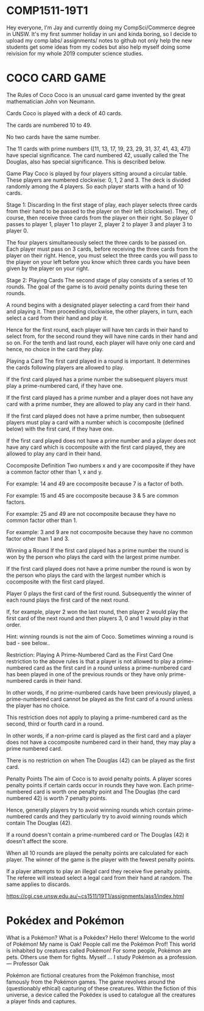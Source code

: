# COMP1511-19T1

Hey everyone,
I'm Jay and currently doing my CompSci/Commerce degree in UNSW. 
It's my first summer holiday in uni and kinda boring, so I decide to upload my comp labs/ assignments/ notes to github
not only help the new students get some ideas from my codes
but also help myself doing some reivision for my whole 2019 computer science studies.


# COCO CARD GAME
The Rules of Coco
Coco is an unusual card game invented by the great mathematician John von Neumann.

Cards
Coco is played with a deck of 40 cards.

The cards are numbered 10 to 49.

No two cards have the same number.

The 11 cards with prime numbers ([11, 13, 17, 19, 23, 29, 31, 37, 41, 43, 47]) have special significance. The card numbered 42, usually called the The Douglas, also has special significance. This is described below.

Game Play
Coco is played by four players sitting around a circular table. These players are numbered clockwise: 0, 1, 2 and 3. The deck is divided randomly among the 4 players. So each player starts with a hand of 10 cards.

Stage 1: Discarding
In the first stage of play, each player selects three cards from their hand to be passed to the player on their left (clockwise). They, of course, then receive three cards from the player on their right. So player 0 passes to player 1, player 1 to player 2, player 2 to player 3 and player 3 to player 0.

The four players simultaneously select the three cards to be passed on. Each player must pass on 3 cards, before receiving the three cards from the player on their right. Hence, you must select the three cards you will pass to the player on your left before you know which three cards you have been given by the player on your right.

Stage 2: Playing Cards
The second stage of play consists of a series of 10 rounds. The goal of the game is to avoid penalty points during these ten rounds.

A round begins with a designated player selecting a card from their hand and playing it. Then proceeding clockwise, the other players, in turn, each select a card from their hand and play it.

Hence for the first round, each player will have ten cards in their hand to select from, for the second round they will have nine cards in their hand and so on. For the tenth and last round, each player will have only one card and hence, no choice in the card they play.

Playing a Card
The first card played in a round is important. It determines the cards following players are allowed to play.

If the first card played has a prime number the subsequent players must play a prime-numbered card, if they have one.

If the first card played has a prime number and a player does not have any card with a prime number, they are allowed to play any card in their hand.

If the first card played does not have a prime number, then subsequent players must play a card with a number which is cocomposite (defined below) with the first card, if they have one.

If the first card played does not have a prime number and a player does not have any card which is cocomposite with the first card played, they are allowed to play any card in their hand.

Cocomposite Definition
Two numbers x and y are cocomposite if they have a common factor other than 1, x and y.

For example: 14 and 49 are cocomposite because 7 is a factor of both.

For example: 15 and 45 are cocomposite because 3 & 5 are common factors.

For example: 25 and 49 are not cocomposite because they have no common factor other than 1.

For example: 3 and 9 are not cocomposite because they have no common factor other than 1 and 3.

Winning a Round
If the first card played has a prime number the round is won by the person who plays the card with the largest prime number.

If the first card played does not have a prime number the round is won by the person who plays the card with the largest number which is cocomposite with the first card played.

Player 0 plays the first card of the first round. Subsequently the winner of each round plays the first card of the next round.

If, for example, player 2 won the last round, then player 2 would play the first card of the next round and then players 3, 0 and 1 would play in that order.

Hint: winning rounds is not the aim of Coco. Sometimes winning a round is bad - see below..

Restriction: Playing A Prime-Numbered Card as the First Card
One restriction to the above rules is that a player is not allowed to play a prime-numbered card as the first card in a round unless a prime-numbered card has been played in one of the previous rounds or they have only prime-numbered cards in their hand.

In other words, if no prime-numbered cards have been previously played, a prime-numbered card cannot be played as the first card of a round unless the player has no choice.

This restriction does not apply to playing a prime-numbered card as the second, third or fourth card in a round.

In other words, if a non-prime card is played as the first card and a player does not have a cocomposite numbered card in their hand, they may play a prime numbered card.

There is no restriction on when The Douglas (42) can be played as the first card.

Penalty Points
The aim of Coco is to avoid penalty points. A player scores penalty points if certain cards occur in rounds they have won. Each prime-numbered card is worth one penalty point and The Douglas (the card numbered 42) is worth 7 penalty points.

Hence, generally players try to avoid winning rounds which contain prime-numbered cards and they particularly try to avoid winning rounds which contain The Douglas (42).

If a round doesn't contain a prime-numbered card or The Douglas (42) it doesn't affect the score.

When all 10 rounds are played the penalty points are calculated for each player. The winner of the game is the player with the fewest penalty points.

If a player attempts to play an illegal card they receive five penalty points. The referee will instead select a legal card from their hand at random. The same applies to discards.

https://cgi.cse.unsw.edu.au/~cs1511/19T1/assignments/ass1/index.html

# Pokédex and Pokémon
What is a Pokémon? What is a Pokédex?
Hello there! Welcome to the world of Pokémon! My name is Oak! People call me the Pokémon Prof! This world is inhabited by creatures called Pokémon! For some people, Pokémon are pets. Others use them for fights. Myself ... I study Pokémon as a profession. — Professor Oak

Pokémon are fictional creatures from the Pokémon franchise, most famously from the Pokémon games. The game revolves around the (questionably ethical) capturing of these creatures. Within the fiction of this universe, a device called the Pokédex is used to catalogue all the creatures a player finds and captures.

